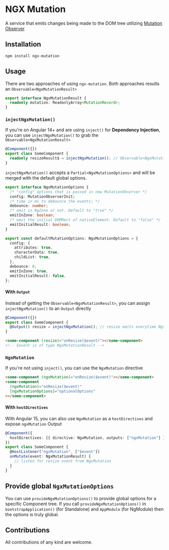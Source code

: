 # NGX Mutation

A service that emits changes being made to the DOM tree utilizing [Mutation Observer](https://developer.mozilla.org/en-US/docs/Web/API/MutationObserver)

## Installation

```shell
npm install ngx-mutation
```

## Usage

There are two approaches of using `ngx-mutation`. Both approaches results an `Observable<NgxMutationResult>`

```ts
export interface NgxMutationResult {
  readonly mutation: ReadonlyArray<MutationRecord>;
}
```

### `injectNgxMutation()`

If you're on Angular 14+ and are using `inject()` for **Dependency Injection**, you can use `injectNgxMutation()` to grab the `Observable<NgxMutationResult>`

```ts
@Component({})
export class SomeComponent {
  readonly resizeResult$ = injectNgxMutation(); // Observable<NgxMutationResult>
}
```

`injectNgxMutation()` accepts a `Partial<NgxMutationOptions>` and will be merged with the default global options.

```ts
export interface NgxMutationOptions {
  /* "config" options that is passed in new MutationObserver */
  config: MutationObserverInit;
  /* time in ms to debounce the events; */
  debounce: number;
  /* emit in NgZone or not. Default to "true" */
  emitInZone: boolean;
  /* emit the initial DOMRect of nativeElement. Default to "false" */
  emitInitialResult: boolean;
}

export const defaultMutationOptions: NgxMutationOptions = {
  config: {
    attributes: true,
    characterData: true,
    childList: true,
  },
  debounce: 0,
  emitInZone: true,
  emitInitialResult: false,
};
```

#### With `Output`

Instead of getting the `Observable<NgxMutationResult>`, you can assign `injectNgxMutation()` to an `Output` directly

```ts
@Component({})
export class SomeComponent {
  @Output() resize = injectNgxMutation(); // resize emits everytime NgxMutation emits
}
```

```html
<some-component (resize)="onResize($event)"></some-component>
<!-- $event is of type NgxMutationResult -->
```

### `NgxMutation`

If you're not using `inject()`, you can use the `NgxMutation` directive

```html
<some-component (ngxMutation)="onResize($event)"></some-component>
<some-component
  (ngxMutation)="onResize($event)"
  [ngxMutationOptions]="optionalOptions"
></some-component>
```

#### With `hostDirectives`

With Angular 15, you can also use `NgxMutation` as a `hostDirectives` and expose `ngxMutation` Output

```ts
@Component({
  hostDirectives: [{ directive: NgxMutation, outputs: ["ngxMutation"] }],
})
export class SomeComponent {
  @HostListener("ngxMutation", ["$event"])
  onMutate(event: NgxMutationResult) {
    // listen for resize event from NgxMutation
  }
}
```

## Provide global `NgxMutationOptions`

You can use `provideNgxMutationOptions()` to provide global options for a specific Component tree. If you call `provideNgxMutationOptions()` in `bootstrapApplication()` (for Standalone) and `AppModule` (for NgModule)
then the options is truly global.

## Contributions

All contributions of any kind are welcome.

